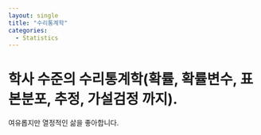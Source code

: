 ```yaml
---
layout: single
title: "수리통계학"
categories:
  - Statistics
---
```


# 학사 수준의 수리통계학(확률, 확률변수, 표본분포, 추정, 가설검정 까지).

여유롭지만 열정적인 삶을 좋아합니다.
